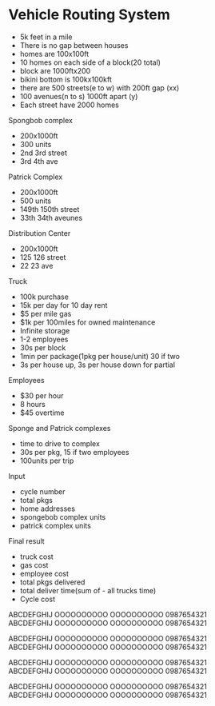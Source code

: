 # Vehicle Routing System

- 5k feet in a mile
- There is no gap between houses
- homes are 100x100ft
- 10 homes on each side of a block(20 total)
- block are 1000ftx200
- bikini bottom is 100kx100kft
- there are 500 streets(e to w) with 200ft gap (xx)
- 100 avenues(n to s) 1000ft apart (y)
- Each street have 2000 homes

Spongbob complex
- 200x1000ft
- 300 units
- 2nd 3rd street
- 3rd 4th ave

Patrick Complex
- 200x1000ft
- 500 units
- 149th 150th street 
- 33th 34th aveunes

Distribution Center
- 200x1000ft
- 125 126 street
- 22 23 ave

Truck
- 100k purchase
- 15k per day for 10 day rent
- $5 per mile gas
- $1k per 100miles for owned maintenance
- Infinite storage
- 1-2 employees
- 30s per block
- 1min per package(1pkg per house/unit) 30 if two
- 3s per house up, 3s per house down for partial

Employees
- $30 per hour
- 8 hours
- $45 overtime

Sponge and Patrick complexes
- time to drive to complex
- 30s per pkg, 15 if two employees
- 100units per trip

Input
- cycle number
- total pkgs
- home addresses
- spongebob complex units
- patrick complex units

Final result
- truck cost
- gas cost
- employee cost
- total pkgs delivered
- total deliver time(sum of - all trucks time)
- Cycle cost


ABCDEFGHIJ  OOOOOOOOOO  OOOOOOOOOO  0987654321  
ABCDEFGHIJ  OOOOOOOOOO  OOOOOOOOOO  0987654321  

ABCDEFGHIJ  OOOOOOOOOO  OOOOOOOOOO  0987654321  
ABCDEFGHIJ  OOOOOOOOOO  OOOOOOOOOO  0987654321  

ABCDEFGHIJ  OOOOOOOOOO  OOOOOOOOOO  0987654321  
ABCDEFGHIJ  OOOOOOOOOO  OOOOOOOOOO  0987654321  

ABCDEFGHIJ  OOOOOOOOOO  OOOOOOOOOO  0987654321  
ABCDEFGHIJ  OOOOOOOOOO  OOOOOOOOOO  0987654321  